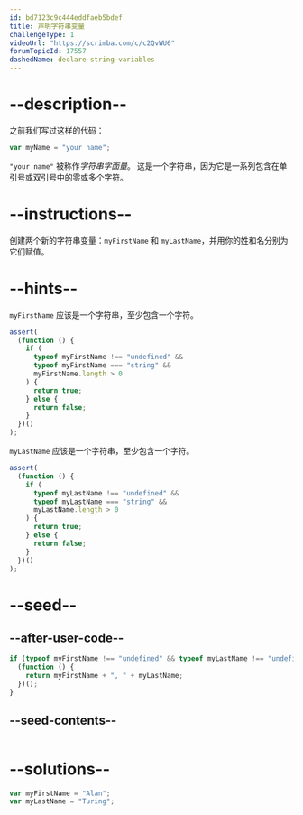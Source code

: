 ```yaml
---
id: bd7123c9c444eddfaeb5bdef
title: 声明字符串变量
challengeType: 1
videoUrl: "https://scrimba.com/c/c2QvWU6"
forumTopicId: 17557
dashedName: declare-string-variables
---
```


# --description--

之前我们写过这样的代码：

```js
var myName = "your name";
```

`"your name"` 被称作<dfn>字符串</dfn><dfn>字面量</dfn>。 这是一个字符串，因为它是一系列包含在单引号或双引号中的零或多个字符。

# --instructions--

创建两个新的字符串变量：`myFirstName` 和 `myLastName`，并用你的姓和名分别为它们赋值。

# --hints--

`myFirstName` 应该是一个字符串，至少包含一个字符。

```js
assert(
  (function () {
    if (
      typeof myFirstName !== "undefined" &&
      typeof myFirstName === "string" &&
      myFirstName.length > 0
    ) {
      return true;
    } else {
      return false;
    }
  })()
);
```

`myLastName` 应该是一个字符串，至少包含一个字符。

```js
assert(
  (function () {
    if (
      typeof myLastName !== "undefined" &&
      typeof myLastName === "string" &&
      myLastName.length > 0
    ) {
      return true;
    } else {
      return false;
    }
  })()
);
```

# --seed--

## --after-user-code--

```js
if (typeof myFirstName !== "undefined" && typeof myLastName !== "undefined") {
  (function () {
    return myFirstName + ", " + myLastName;
  })();
}
```

## --seed-contents--

```js

```

# --solutions--

```js
var myFirstName = "Alan";
var myLastName = "Turing";
```
